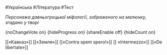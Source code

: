 #Українська #Література #Тест

*Персонажа давньогрецької міфології, зображеного на малюнку, згадано у творі*

{noChangeVote on}
{hideProgress on}
{shareEnable off}
{hideCount on}

[[«Кавказ»]]
[[«Земля»]]
[[«Contra spem spero!»]]
[[ «Intermezzo»]]
[[«De libertate»]]
